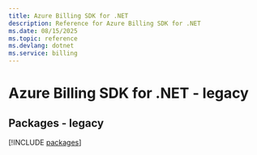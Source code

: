 ```yaml
---
title: Azure Billing SDK for .NET
description: Reference for Azure Billing SDK for .NET
ms.date: 08/15/2025
ms.topic: reference
ms.devlang: dotnet
ms.service: billing
---
```

# Azure Billing SDK for .NET - legacy
## Packages - legacy
[!INCLUDE [packages](billing-index.md)]